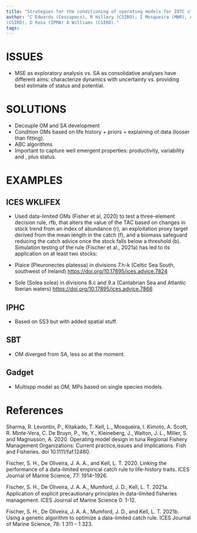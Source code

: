 ```yaml
---
title: "Strategies for the conditioning of operating models for IOTC stocks"
author: "C Edwards (Cescapecs), R Hillary (CSIRO), I Mosqueira (MWR), A Preece
(CSIRO), D Rosa (IPMA) A Williams (CSIRO)."
tags:
---
```


# ISSUES

- MSE as exploratory analysis vs. SA as consolidative analyses have different aims: characterize dynamics with uncertainty vs. providing best estimate of status and potential.

# SOLUTIONS

- Decouple OM and SA development
- Condition OMs based on life history + priors + explaining of data (looser than fitting).
- ABC algorithms
- Important to capture well emergent properties: productivity, variability and , plus status.

# EXAMPLES

## ICES WKLIFEX

- Used data-limited OMs (Fisher et al, 2020) to test a three-element decision rule, rfb, that alters the value of the TAC based on changes in stock trend from an index of abundance (r), an exploitation proxy target derived from the mean length in the catch (f), and a biomass safeguard reducing the catch advice once the stock falls below a threshold (b). Simulation testing of the rule (Fischer et al., 2021a) has led to its application on at least two stocks: 

- Plaice (Pleuronectes platessa) in divisions 7.h-k (Celtic Sea South, southwest of Ireland) https://doi.org/10.17895/ices.advice.7824

- Sole (Solea solea) in divisions 8.c and 9.a (Cantabrian Sea and Atlantic Iberian waters) https://doi.org/10.17895/ices.advice.7866

## IPHC

- Based on SS3 but with added spatial stuff.

## SBT

- OM diverged from SA, less so at the moment.

## Gadget 

- Multispp model as OM, MPs based on single species models.

# References

Sharma, R. Levontin, P., Kitakado, T. Kell, L., Mosqueira, I. Kimoto, A. Scott, R. Minte-Vera, C. De Bruyn, P., Ye, Y., Kleineberg, J., Walton, J. L., Miller, S. and Magnusson, A. 2020. Operating model design in tuna Regional Fishery Management Organizations: Current practice,issues and implications. Fish and Fisheries. doi 10.1111/faf.12480.

Fischer, S. H., De Oliveira, J. A. A., and Kell, L. T. 2020. Linking the performance of a data-limited empirical catch rule to life-history traits. ICES Journal of Marine Science, 77: 1914–1926.

Fischer, S. H., De Oliveira, J. A. A., Mumford, J. D., Kell, L. T. 2021a. Application of explicit precautionary principles in data-limited ﬁsheries management. ICES Journal of Marine Science 0: 1-12.

Fischer, S. H., De Oliveira, J. A. A., Mumford, J. D., and Kell, L. T. 2021b. Using a genetic algorithm to optimize a data-limited catch rule. ICES Journal of Marine Science, 78: 1 311 – 1 323.

